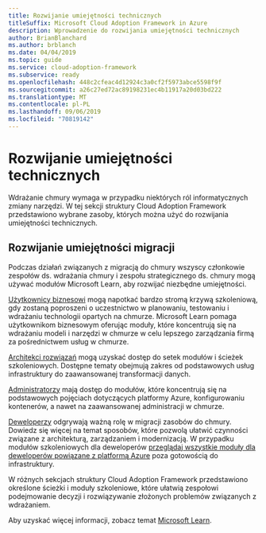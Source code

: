 ```yaml
---
title: Rozwijanie umiejętności technicznych
titleSuffix: Microsoft Cloud Adoption Framework in Azure
description: Wprowadzenie do rozwijania umiejętności technicznych
author: BrianBlanchard
ms.author: brblanch
ms.date: 04/04/2019
ms.topic: guide
ms.service: cloud-adoption-framework
ms.subservice: ready
ms.openlocfilehash: 448c2cfeac4d12924c3a0cf2f5973abce5598f9f
ms.sourcegitcommit: a26c27ed72ac89198231ec4b11917a20d03bd222
ms.translationtype: MT
ms.contentlocale: pl-PL
ms.lasthandoff: 09/06/2019
ms.locfileid: "70819142"
---
```

# <a name="build-technical-skills"></a>Rozwijanie umiejętności technicznych

Wdrażanie chmury wymaga w przypadku niektórych ról informatycznych zmiany narzędzi. W tej sekcji struktury Cloud Adoption Framework przedstawiono wybrane zasoby, których można użyć do rozwijania umiejętności technicznych.

## <a name="migration-skill-building"></a>Rozwijanie umiejętności migracji

Podczas działań związanych z migracją do chmury wszyscy członkowie zespołów ds. wdrażania chmury i zespołu strategicznego ds. chmury mogą używać modułów Microsoft Learn, aby rozwijać niezbędne umiejętności.

[Użytkownicy biznesowi](/learn/browse/?roles=business-user) mogą napotkać bardzo stromą krzywą szkoleniową, gdy zostaną poproszeni o uczestnictwo w planowaniu, testowaniu i wdrażaniu technologii opartych na chmurze. Microsoft Learn pomaga użytkownikom biznesowym oferując moduły, które koncentrują się na wdrażaniu modeli i narzędzi w chmurze w celu lepszego zarządzania firmą za pośrednictwem usług w chmurze.

[Architekci rozwiązań](/learn/browse/?roles=solution-architect) mogą uzyskać dostęp do setek modułów i ścieżek szkoleniowych. Dostępne tematy obejmują zakres od podstawowych usług infrastruktury do zaawansowanej transformacji danych.

[Administratorzy](/learn/browse/?roles=administrator) mają dostęp do modułów, które koncentrują się na podstawowych pojęciach dotyczących platformy Azure, konfigurowaniu kontenerów, a nawet na zaawansowanej administracji w chmurze.

[Deweloperzy](/learn/browse/?roles=developer&term=infrastructure) odgrywają ważną rolę w migracji zasobów do chmury. Dowiedz się więcej na temat sposobów, które pozwolą ułatwić czynności związane z architekturą, zarządzaniem i modernizacją. W przypadku modułów szkoleniowych dla deweloperów [przeglądaj wszystkie moduły dla deweloperów powiązane z platformą Azure](/learn/browse/?roles=developer&products=azure) poza gotowością do infrastruktury.

W różnych sekcjach struktury Cloud Adoption Framework przedstawiono określone ścieżki i moduły szkoleniowe, które ułatwią zespołowi podejmowanie decyzji i rozwiązywanie złożonych problemów związanych z wdrażaniem.

Aby uzyskać więcej informacji, zobacz temat [Microsoft Learn](/learn).
